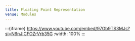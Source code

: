 ```yaml
---
title: Floating Point Representation
venue: Modules
---
```


:::{iframe} https://www.youtube.com/embed/97Gb9TS3MJs?si=N6nJICFOZrVrb35G
:width: 100%
:::